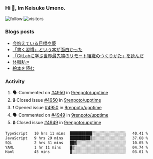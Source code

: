 ### Hi 👋, Im Keisuke Umeno.

<!--
**9renpoto/9renpoto** is a ✨ _special_ ✨ repository because its `README.md` (this file) appears on your GitHub profile.

Here are some ideas to get you started:

- 🔭 I’m currently working on ...
- 🌱 I’m currently learning ...
- 👯 I’m looking to collaborate on ...
- 🤔 I’m looking for help with ...
- 💬 Ask me about ...
- 📫 How to reach me: ...
- 😄 Pronouns: ...
- ⚡ Fun fact: ...
-->

![follow](https://img.shields.io/github/followers/9renpoto?label=Follow&style=social)
![visitors](https://komarev.com/ghpvc/?username=9renpoto&label=Profile%20views&color=0e75b6&style=flat)

### Blogs posts

<!-- BLOG-POST-LIST:START -->
- [今抱えている目標や夢](https://9renpoto.win/entry/2024/12/02/objective)
- [「書く習慣」という本が面白かった](https://9renpoto.win/entry/2024/11/11/leave_a_feeling_sad)
- [「GitLabに学ぶ世界最先端のリモート組織のつくりかた」を読んだ](https://9renpoto.win/entry/2024/09/10/remote_organization)
- [体脂肪↗](https://9renpoto.win/entry/2024/08/12/gaining_fat)
- [絵本を読む](https://9renpoto.win/entry/2024/07/26/picture_book)
<!-- BLOG-POST-LIST:END -->

### Activity

<!--START_SECTION:activity-->
1. 🗣 Commented on [#4950](https://github.com/9renpoto/upptime/issues/4950#issuecomment-2563274698) in [9renpoto/upptime](https://github.com/9renpoto/upptime)
2. 🔒 Closed issue [#4950](https://github.com/9renpoto/upptime/issues/4950) in [9renpoto/upptime](https://github.com/9renpoto/upptime)
3. ❗ Opened issue [#4950](https://github.com/9renpoto/upptime/issues/4950) in [9renpoto/upptime](https://github.com/9renpoto/upptime)
4. 🗣 Commented on [#4949](https://github.com/9renpoto/upptime/issues/4949#issuecomment-2563261498) in [9renpoto/upptime](https://github.com/9renpoto/upptime)
5. 🔒 Closed issue [#4949](https://github.com/9renpoto/upptime/issues/4949) in [9renpoto/upptime](https://github.com/9renpoto/upptime)
<!--END_SECTION:activity-->

<!--START_SECTION:waka-->

```txt
TypeScript   10 hrs 11 mins  ██████████░░░░░░░░░░░░░░░   40.41 %
JavaScript   9 hrs 29 mins   █████████▒░░░░░░░░░░░░░░░   37.68 %
SQL          2 hrs 31 mins   ██▓░░░░░░░░░░░░░░░░░░░░░░   10.05 %
YAML         1 hr 11 mins    █▒░░░░░░░░░░░░░░░░░░░░░░░   04.74 %
Haml         45 mins         ▓░░░░░░░░░░░░░░░░░░░░░░░░   03.01 %
```

<!--END_SECTION:waka-->
